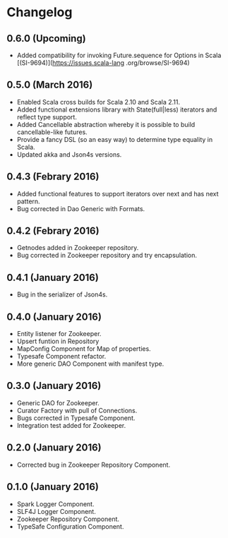 # Changelog

## 0.6.0 (Upcoming)

- Added compatibility for invoking Future.sequence for Options in Scala [(SI-9694)](https://issues.scala-lang
.org/browse/SI-9694)

## 0.5.0 (March 2016)

- Enabled Scala cross builds for Scala 2.10 and Scala 2.11.
- Added functional extensions library with State(full|less) iterators and reflect type support.
- Added Cancellable abstraction whereby it is possible to build cancellable-like futures.
- Provide a fancy DSL (so an easy way) to determine type equality in Scala.
- Updated akka and Json4s versions.

## 0.4.3 (Febrary 2016)

- Added functional features to support iterators over next and has next pattern.
- Bug corrected in Dao Generic with Formats.

## 0.4.2 (Febrary 2016)

- Getnodes added in Zookeeper repository.
- Bug corrected in Zookeeper repository and try encapsulation.

## 0.4.1 (January 2016)

- Bug in the serializer of Json4s.

## 0.4.0 (January 2016)

- Entity listener for Zookeeper.
- Upsert funtion in Repository
- MapConfig Component for Map of properties.
- Typesafe Component refactor.
- More generic DAO Component with manifest type.


## 0.3.0 (January 2016)

- Generic DAO for Zookeeper.
- Curator Factory with pull of Connections.
- Bugs corrected in Typesafe Component.
- Integration test added for Zookeeper.


## 0.2.0 (January 2016)

- Corrected bug in Zookeeper Repository Component.


## 0.1.0 (January 2016)

- Spark Logger Component.
- SLF4J Logger Component.
- Zookeeper Repository Component.
- TypeSafe Configuration Component.
